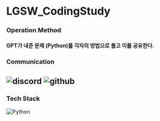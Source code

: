 # LGSW_CodingStudy

### Operation Method
#### GPT가 내준 문제 (Python)를 각자의 방법으로 풀고 이를 공유한다.


### Communication
![discord](https://img.shields.io/badge/Discord-7289DA?style=for-the-badge&logo=discord&logoColor=white)
![github](https://img.shields.io/badge/github-181717?style=for-the-badge&logo=github&logoColor=white)
--

### Tech Stack
![Python](https://img.shields.io/badge/python-3776AB?style=for-the-badge&logo=python&logoColor=white)